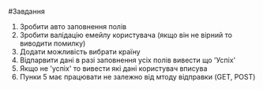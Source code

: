 #Завдання
 1. Зробити авто заповнення полів
 2. Зробити валідацію емейлу користувача (якщо він не вірний то виводити помилку)
 3. Додати можливість вибрати країну
 4. Відпарвити дані в разі заповнення усіх полів вивести що 'Успіх'
 5. Якщо не 'успіх' то вивести які дані користувач вписува
 6. Пунки 5 має працювати не залежно від мтоду відправки (GET, POST)

